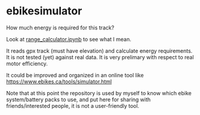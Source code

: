 # ebikesimulator
How much energy is required for this track?

Look at [range_calculator.ipynb](range_calculator.ipynb) to see what I mean.

It reads gpx track (must have elevation) and calculate energy requirements.
It is not tested (yet) against real data.
It is very prelimary with respect to real motor efficiency.

It could be improved and organized in an online tool like https://www.ebikes.ca/tools/simulator.html

Note that at this point the repository is used by myself to know which ebike system/battery packs to use, and put here for sharing with friends/interested people, it is not a user-friendly tool.
